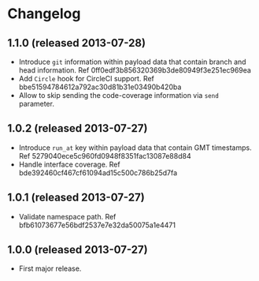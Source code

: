 Changelog
=========

## 1.1.0 (released 2013-07-28)

* Introduce `git` information within payload data that contain branch and head information. Ref 0ff0edf3b856320369b3de80949f3e251ec969ea
* Add `Circle` hook for CircleCI support. Ref bbe51594784612a792ac30d81b31e03490b420ba
* Allow to skip sending the code-coverage information via `send` parameter.

## 1.0.2 (released 2013-07-27)

* Introduce `run_at` key within payload data that contain GMT timestamps. Ref 5279040ece5c960fd0948f8351fac13087e88d84
* Handle interface coverage. Ref bde392460cf467cf61094ad15c500c786b25d7fa

## 1.0.1 (released 2013-07-27)

* Validate namespace path. Ref bfb61073677e56bdf2537e7e32da50075a1e4471

## 1.0.0 (released 2013-07-27)

* First major release.